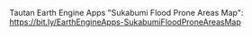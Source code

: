 Tautan Earth Engine Apps "Sukabumi Flood Prone Areas Map": 
https://bit.ly/EarthEngineApps-SukabumiFloodProneAreasMap
